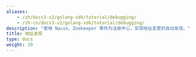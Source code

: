 ```yaml
---
aliases:
    - /zh/docs3-v2/golang-sdk/tutorial/debugging/
    - /zh-cn/docs3-v2/golang-sdk/tutorial/debugging/
description: "使用 Nacos、Zookeeper 等作为注册中心，实现地址变更的自动发现。"
title: 地址发现
type: docs
weight: 20
---
```

